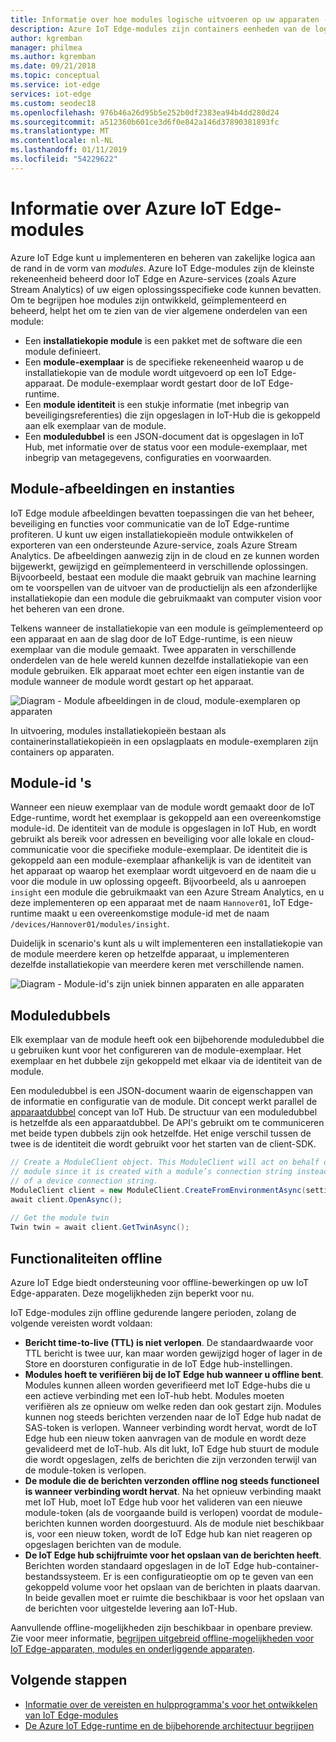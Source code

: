 ```yaml
---
title: Informatie over hoe modules logische uitvoeren op uw apparaten - Azure IoT Edge | Microsoft Docs
description: Azure IoT Edge-modules zijn containers eenheden van de logica die kan worden geïmplementeerd en extern worden beheerd, zodat u bedrijfslogica op IoT Edge apparaten uitvoeren kunt
author: kgremban
manager: philmea
ms.author: kgremban
ms.date: 09/21/2018
ms.topic: conceptual
ms.service: iot-edge
services: iot-edge
ms.custom: seodec18
ms.openlocfilehash: 976b46a26d95b5e252b0df2383ea94b4dd280d24
ms.sourcegitcommit: a512360b601ce3d6f0e842a146d37890381893fc
ms.translationtype: MT
ms.contentlocale: nl-NL
ms.lasthandoff: 01/11/2019
ms.locfileid: "54229622"
---
```

# <a name="understand-azure-iot-edge-modules"></a>Informatie over Azure IoT Edge-modules

Azure IoT Edge kunt u implementeren en beheren van zakelijke logica aan de rand in de vorm van *modules*. Azure IoT Edge-modules zijn de kleinste rekeneenheid beheerd door IoT Edge en Azure-services (zoals Azure Stream Analytics) of uw eigen oplossingsspecifieke code kunnen bevatten. Om te begrijpen hoe modules zijn ontwikkeld, geïmplementeerd en beheerd, helpt het om te zien van de vier algemene onderdelen van een module:

* Een **installatiekopie module** is een pakket met de software die een module definieert.
* Een **module-exemplaar** is de specifieke rekeneenheid waarop u de installatiekopie van de module wordt uitgevoerd op een IoT Edge-apparaat. De module-exemplaar wordt gestart door de IoT Edge-runtime.
* Een **module identiteit** is een stukje informatie (met inbegrip van beveiligingsreferenties) die zijn opgeslagen in IoT-Hub die is gekoppeld aan elk exemplaar van de module.
* Een **moduledubbel** is een JSON-document dat is opgeslagen in IoT Hub, met informatie over de status voor een module-exemplaar, met inbegrip van metagegevens, configuraties en voorwaarden. 

## <a name="module-images-and-instances"></a>Module-afbeeldingen en instanties

IoT Edge module afbeeldingen bevatten toepassingen die van het beheer, beveiliging en functies voor communicatie van de IoT Edge-runtime profiteren. U kunt uw eigen installatiekopieën module ontwikkelen of exporteren van een ondersteunde Azure-service, zoals Azure Stream Analytics.
De afbeeldingen aanwezig zijn in de cloud en ze kunnen worden bijgewerkt, gewijzigd en geïmplementeerd in verschillende oplossingen. Bijvoorbeeld, bestaat een module die maakt gebruik van machine learning om te voorspellen van de uitvoer van de productielijn als een afzonderlijke installatiekopie dan een module die gebruikmaakt van computer vision voor het beheren van een drone. 

Telkens wanneer de installatiekopie van een module is geïmplementeerd op een apparaat en aan de slag door de IoT Edge-runtime, is een nieuw exemplaar van die module gemaakt. Twee apparaten in verschillende onderdelen van de hele wereld kunnen dezelfde installatiekopie van een module gebruiken. Elk apparaat moet echter een eigen instantie van de module wanneer de module wordt gestart op het apparaat. 

![Diagram - Module afbeeldingen in de cloud, module-exemplaren op apparaten](./media/iot-edge-modules/image_instance.png)

In uitvoering, modules installatiekopieën bestaan als containerinstallatiekopieën in een opslagplaats en module-exemplaren zijn containers op apparaten. 

<!--
As use cases for Azure IoT Edge grow, new types of module images and instances will be created. For example, resource constrained devices cannot run containers so may require module images that exist as dynamic link libraries and instances that are executables. 
-->

## <a name="module-identities"></a>Module-id 's

Wanneer een nieuw exemplaar van de module wordt gemaakt door de IoT Edge-runtime, wordt het exemplaar is gekoppeld aan een overeenkomstige module-id. De identiteit van de module is opgeslagen in IoT Hub, en wordt gebruikt als bereik voor adressen en beveiliging voor alle lokale en cloud-communicatie voor die specifieke module-exemplaar.
De identiteit die is gekoppeld aan een module-exemplaar afhankelijk is van de identiteit van het apparaat op waarop het exemplaar wordt uitgevoerd en de naam die u voor die module in uw oplossing opgeeft. Bijvoorbeeld, als u aanroepen `insight` een module die gebruikmaakt van een Azure Stream Analytics, en u deze implementeren op een apparaat met de naam `Hannover01`, IoT Edge-runtime maakt u een overeenkomstige module-id met de naam `/devices/Hannover01/modules/insight`.

Duidelijk in scenario's kunt als u wilt implementeren een installatiekopie van de module meerdere keren op hetzelfde apparaat, u implementeren dezelfde installatiekopie van meerdere keren met verschillende namen.

![Diagram - Module-id's zijn uniek binnen apparaten en alle apparaten](./media/iot-edge-modules/identity.png)

## <a name="module-twins"></a>Moduledubbels

Elk exemplaar van de module heeft ook een bijbehorende moduledubbel die u gebruiken kunt voor het configureren van de module-exemplaar. Het exemplaar en het dubbele zijn gekoppeld met elkaar via de identiteit van de module. 

Een moduledubbel is een JSON-document waarin de eigenschappen van de informatie en configuratie van de module. Dit concept werkt parallel de [apparaatdubbel](../iot-hub/iot-hub-devguide-device-twins.md) concept van IoT Hub. De structuur van een moduledubbel is hetzelfde als een apparaatdubbel. De API's gebruikt om te communiceren met beide typen dubbels zijn ook hetzelfde. Het enige verschil tussen de twee is de identiteit die wordt gebruikt voor het starten van de client-SDK. 

```csharp
// Create a ModuleClient object. This ModuleClient will act on behalf of a 
// module since it is created with a module’s connection string instead 
// of a device connection string. 
ModuleClient client = new ModuleClient.CreateFromEnvironmentAsync(settings); 
await client.OpenAsync(); 
 
// Get the module twin 
Twin twin = await client.GetTwinAsync(); 
```

## <a name="offline-capabilities"></a>Functionaliteiten offline

Azure IoT Edge biedt ondersteuning voor offline-bewerkingen op uw IoT Edge-apparaten. Deze mogelijkheden zijn beperkt voor nu. 

IoT Edge-modules zijn offline gedurende langere perioden, zolang de volgende vereisten wordt voldaan: 

* **Bericht time-to-live (TTL) is niet verlopen**. De standaardwaarde voor TTL bericht is twee uur, kan maar worden gewijzigd hoger of lager in de Store en doorsturen configuratie in de IoT Edge hub-instellingen. 
* **Modules hoeft te verifiëren bij de IoT Edge hub wanneer u offline bent**. Modules kunnen alleen worden geverifieerd met IoT Edge-hubs die u een actieve verbinding met een IoT-hub hebt. Modules moeten verifiëren als ze opnieuw om welke reden dan ook gestart zijn. Modules kunnen nog steeds berichten verzenden naar de IoT Edge hub nadat de SAS-token is verlopen. Wanneer verbinding wordt hervat, wordt de IoT Edge hub een nieuw token aanvragen van de module en wordt deze gevalideerd met de IoT-hub. Als dit lukt, IoT Edge hub stuurt de module die wordt opgeslagen, zelfs de berichten die zijn verzonden terwijl van de module-token is verlopen. 
* **De module die de berichten verzonden offline nog steeds functioneel is wanneer verbinding wordt hervat**. Na het opnieuw verbinding maakt met IoT Hub, moet IoT Edge hub voor het valideren van een nieuwe module-token (als de voorgaande build is verlopen) voordat de module-berichten kunnen worden doorgestuurd. Als de module niet beschikbaar is, voor een nieuw token, wordt de IoT Edge hub kan niet reageren op opgeslagen berichten van de module. 
* **De IoT Edge hub schijfruimte voor het opslaan van de berichten heeft**. Berichten worden standaard opgeslagen in de IoT Edge hub-container-bestandssysteem. Er is een configuratieoptie om op te geven van een gekoppeld volume voor het opslaan van de berichten in plaats daarvan. In beide gevallen moet er ruimte die beschikbaar is voor het opslaan van de berichten voor uitgestelde levering aan IoT-Hub.  

Aanvullende offline-mogelijkheden zijn beschikbaar in openbare preview. Zie voor meer informatie, [begrijpen uitgebreid offline-mogelijkheden voor IoT Edge-apparaten, modules en onderliggende apparaten](offline-capabilities.md).

## <a name="next-steps"></a>Volgende stappen
 - [Informatie over de vereisten en hulpprogramma's voor het ontwikkelen van IoT Edge-modules](module-development.md)
 - [De Azure IoT Edge-runtime en de bijbehorende architectuur begrijpen](iot-edge-runtime.md)

<!-- Images -->
[2]: ./media/iot-edge-modules/identity.png
